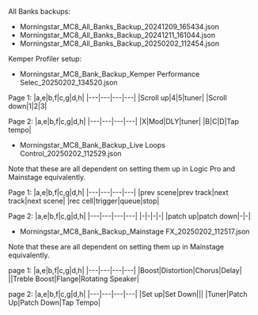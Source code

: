 All Banks backups:
* Morningstar_MC8_All_Banks_Backup_20241209_165434.json
* Morningstar_MC8_All_Banks_Backup_20241211_161044.json
* Morningstar_MC8_All_Banks_Backup_20250202_112454.json

Kemper Profiler setup:
* Morningstar_MC8_Bank_Backup_Kemper Performance Selec_20250202_134520.json

Page 1:
|a,e|b,f|c,g|d,h|
|---|---|---|---|
|Scroll up|4|5|tuner|
|Scroll down|1|2|3|

Page 2:
|a,e|b,f|c,g|d,h|
|---|---|---|---|
|X|Mod|DLY|tuner|
|B|C|D|Tap tempo|


* Morningstar_MC8_Bank_Backup_Live Loops Control_20250202_112529.json

Note that these are all dependent on setting them up in Logic Pro and Mainstage equivalently.

Page 1:
|a,e|b,f|c,g|d,h|
|---|---|---|---|
|prev scene|prev track|next track|next scene|
|rec cell|trigger|queue|stop|

Page 2:
|a,e|b,f|c,g|d,h|
|---|---|---|---|
|-|-|-|-|
|patch up|patch down|-|-|

* Morningstar_MC8_Bank_Backup_Mainstage FX_20250202_112517.json

Note that these are all dependent on setting them up in Mainstage equivalently.

page 1:
|a,e|b,f|c,g|d,h|
|---|---|---|---|
|Boost|Distortion|Chorus|Delay|
||Treble Boost|Flange|Rotating Speaker|

page 2:
|a,e|b,f|c,g|d,h|
|---|---|---|---|
|Set up|Set Down|||
|Tuner|Patch Up|Patch Down|Tap Tempo|
